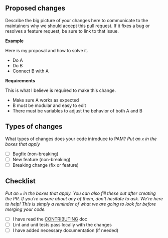 ## Proposed changes

Describe the big picture of your changes here to communicate to the maintainers why we should accept this pull request. If it fixes a bug or resolves a feature request, be sure to link to that issue.

**Example**

Here is my proposal and how to solve it.

-   Do A
-   Do B
-   Connect B with A

**Requirements**

This is what I believe is required to make this change.

-   Make sure A works as expected
-   B must be modular and easy to edit
-   There must be variables to adjust the behavior of both A and B

## Types of changes

What types of changes does your code introduce to PAM?
_Put an `x` in the boxes that apply_

-   [ ] Bugfix (non-breaking)
-   [ ] New feature (non-breaking)
-   [ ] Breaking change (fix or feature)

## Checklist

_Put an `x` in the boxes that apply. You can also fill these out after creating the PR. If you're unsure about any of them, don't hesitate to ask. We're here to help! This is simply a reminder of what we are going to look for before merging your code._

-   [ ] I have read the [CONTRIBUTING](https://github.com/appium/appium/blob/master/CONTRIBUTING.md) doc
-   [ ] Lint and unit tests pass locally with the changes
-   [ ] I have added necessary documentation (if needed)

